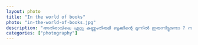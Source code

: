 ```yaml
---		
layout: photo
title: "In the world of books"
photo: "in-the-world-of-books.jpg"
description: "അതിരാവിലെ ഏറ്റു കണ്ണുംതിരുമി ബുക്കിന്റെ മുന്നിൽ ഇരുന്നിട്ടുണ്ടോ ? നല്ല രസാ.😍"
categories: ["photography"]
---
```

